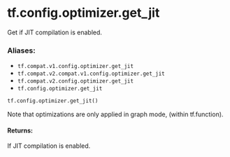 <div itemscope itemtype="http://developers.google.com/ReferenceObject">
<meta itemprop="name" content="tf.config.optimizer.get_jit" />
<meta itemprop="path" content="Stable" />
</div>

# tf.config.optimizer.get_jit

Get if JIT compilation is enabled.

### Aliases:

* `tf.compat.v1.config.optimizer.get_jit`
* `tf.compat.v2.compat.v1.config.optimizer.get_jit`
* `tf.compat.v2.config.optimizer.get_jit`
* `tf.config.optimizer.get_jit`

``` python
tf.config.optimizer.get_jit()
```

<!-- Placeholder for "Used in" -->

Note that optimizations are only applied in graph mode, (within tf.function).

#### Returns:

If JIT compilation is enabled.
